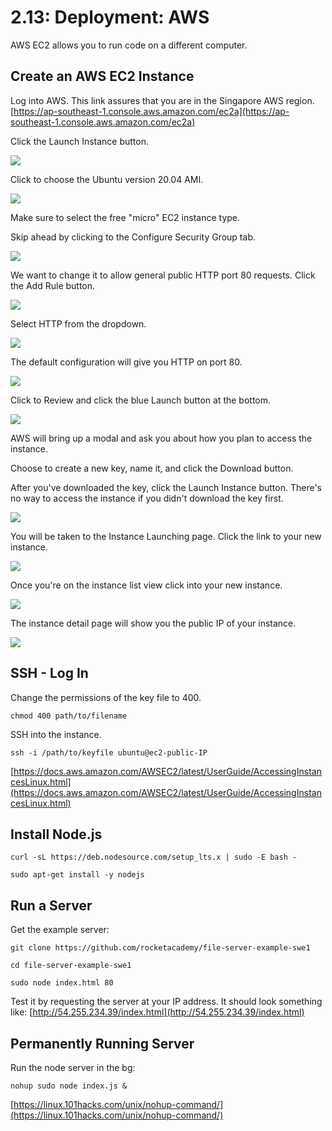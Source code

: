 # 2.13: Deployment: AWS

AWS EC2 allows you to run code on a different computer.

## Create an AWS EC2 Instance

Log into AWS. This link assures that you are in the Singapore AWS region. [https://ap-southeast-1.console.aws.amazon.com/ec2a](https://ap-southeast-1.console.aws.amazon.com/ec2a)

Click the Launch Instance button.

![](../.gitbook/assets/screen-shot-2020-10-30-at-8.42.24-pm.png)

Click to choose the Ubuntu version 20.04 AMI.

![](../.gitbook/assets/screen-shot-2020-10-30-at-8.42.45-pm.png)

Make sure to select the free "micro" EC2 instance type.

Skip ahead by clicking to the Configure Security Group tab.

![](../.gitbook/assets/screen-shot-2020-10-30-at-8.42.52-pm.png)

We want to change it to allow general public HTTP port 80 requests. Click the Add Rule button.

![](../.gitbook/assets/screen-shot-2020-10-30-at-8.43.06-pm.png)

Select HTTP from the dropdown.

![](../.gitbook/assets/screen-shot-2020-10-30-at-8.43.18-pm.png)

The default configuration will give you HTTP on port 80.

![](../.gitbook/assets/screen-shot-2020-10-30-at-8.43.23-pm.png)

Click to Review and click the blue Launch button at the bottom.

![](../.gitbook/assets/screen-shot-2020-10-30-at-8.43.32-pm.png)

AWS will bring up a modal and ask you about how you plan to access the instance.

Choose to create a new key, name it, and click the Download button.

After you've downloaded the key, click the Launch Instance button. There's no way to access the instance if you didn't download the key first.

![](../.gitbook/assets/screen-shot-2020-10-30-at-8.44.04-pm.png)

You will be taken to the Instance Launching page. Click the link to your new instance.

![](../.gitbook/assets/screen-shot-2020-10-30-at-8.44.08-pm.png)

Once you're on the instance list view click into your new instance.

![](../.gitbook/assets/screen-shot-2020-10-30-at-8.44.20-pm.png)

The instance detail page will show you the public IP of your instance.

![](../.gitbook/assets/screen-shot-2020-10-30-at-8.44.26-pm.png)

## SSH - Log In

Change the permissions of the key file to 400.

```text
chmod 400 path/to/filename
```

SSH into the instance.

```text
ssh -i /path/to/keyfile ubuntu@ec2-public-IP
```

[https://docs.aws.amazon.com/AWSEC2/latest/UserGuide/AccessingInstancesLinux.html](https://docs.aws.amazon.com/AWSEC2/latest/UserGuide/AccessingInstancesLinux.html)

## Install Node.js

```text
curl -sL https://deb.nodesource.com/setup_lts.x | sudo -E bash -
```

```text
sudo apt-get install -y nodejs
```

## Run a Server

Get the example server:

```text
git clone https://github.com/rocketacademy/file-server-example-swe1
```

```text
cd file-server-example-swe1
```

```text
sudo node index.html 80
```

Test it by requesting the server at your IP address. It should look something like: [http://54.255.234.39/index.html](http://54.255.234.39/index.html)

## Permanently Running Server

Run the node server in the bg:

```text
nohup sudo node index.js &
```

[https://linux.101hacks.com/unix/nohup-command/](https://linux.101hacks.com/unix/nohup-command/)

